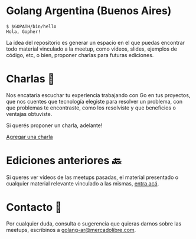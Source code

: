 # Golang Argentina (Buenos Aires)


	$ $GOPATH/bin/hello
	Hola, Gopher!


La idea del repositorio es generar un espacio en el que puedas encontrar todo material vinculado a la meetup, como vídeos, slides, ejemplos de código, etc, o bien, proponer charlas para futuras ediciones.


# Charlas 📢

Nos encataría escuchar tu experiencia trabajando con Go en tus proyectos, que nos cuentes que tecnología elegiste para resolver un problema, con que problemas te encontraste, como los resolviste y que beneficios o ventajas obtuviste.

Si querés proponer un charla, adelante!

[Agregar una charla](https://github.com/golang-argentina/meetup/issues/new)


# Ediciones anteriores 🔙

Si queres ver vídeos de las meetups pasadas, el material presentado o cualquier material relevante vinculado a las mismas, [entra acá](https://github.com/golang-argentina/meetup/blob/master/history/README.md).


# Contacto 📝 

Por cualquier duda, consulta o sugerencia que quieras darnos sobre las meetups, escribinos a <golang-ar@mercadolibre.com>.
